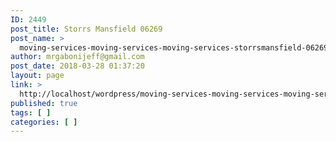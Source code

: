 ```yaml
---
ID: 2449
post_title: Storrs Mansfield 06269
post_name: >
  moving-services-moving-services-moving-services-storrsmansfield-06269
author: mrgabonijeff@gmail.com
post_date: 2018-03-28 01:37:20
layout: page
link: >
  http://localhost/wordpress/moving-services-moving-services-moving-services-storrsmansfield-06269/
published: true
tags: [ ]
categories: [ ]
---
```

